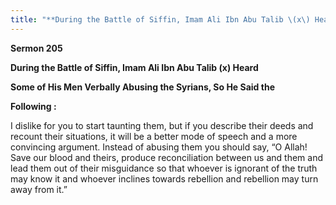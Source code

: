 ```yaml
---
title: "**During the Battle of Siffin, Imam Ali Ibn Abu Talib \(x\) Heard**" 
---
```

**Sermon 205**

**During the Battle of Siffin, Imam Ali Ibn Abu Talib \(x\) Heard**

**Some of His Men Verbally Abusing the Syrians, So He Said the**

**Following :**

I dislike for you to start taunting them, but if you describe their deeds and recount their situations, it will be a better mode of speech and a more convincing argument\. Instead of abusing them you should say, “O Allah\! Save our blood and theirs, produce reconciliation between us and them and lead them out of their misguidance so that whoever is ignorant of the truth may know it and whoever inclines towards rebellion and rebellion may turn away from it\.”

